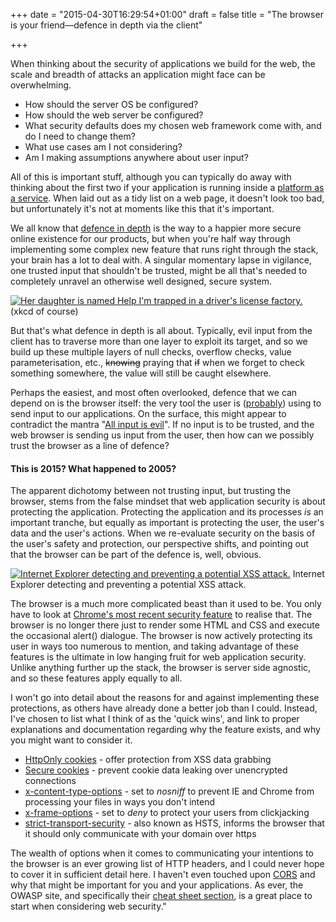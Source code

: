+++
date = "2015-04-30T16:29:54+01:00"
draft = false
title = "The browser is your friend—defence in depth via the client"

+++

When thinking about the security of applications we build for the web, the scale and breadth of attacks an application might face can be overwhelming.

*   How should the server OS be configured?
*   How should the web server be configured?
*   What security defaults does my chosen web framework come with, and do I need to change them?
*   What use cases am I not considering?
*   Am I making assumptions anywhere about user input?

All of this is important stuff, although you can typically do away with thinking about the first two if your application is running inside a [platform as a service](http://azure.microsoft.com/en-gb/overview/what-is-azure/). When laid out as a tidy list on a web page, it doesn't look too bad, but unfortunately it's not at moments like this that it's important.

We all know that [defence in depth](https://www.owasp.org/index.php/Defense_in_depth) is the way to a happier more secure online existence for our products, but when you're half way through implementing some complex new feature that runs right through the stack, your brain has a lot to deal with. A singular momentary lapse in vigilance, one trusted input that shouldn't be trusted, might be all that's needed to completely unravel an otherwise well designed, secure system.

[![](https://az761005.vo.msecnd.net/uploads/2015/04/exploits_of_a_mom.png "Her daughter is named Help I'm trapped in a driver's license factory.")](http://xkcd.com/327/) (xkcd of course)

But that's what defence in depth is all about. Typically, evil input from the client has to traverse more than one layer to exploit its target, and so we build up these multiple layers of null checks, overflow checks, value parameterisation, etc., <del>knowing</del> praying that <del>if</del> when we forget to check something somewhere, the value will still be caught elsewhere.

Perhaps the easiest, and most often overlooked, defence that we can depend on is the browser itself: the very tool the user is ([probably](http://www.telerik.com/fiddler)) using to send input to our applications. On the surface, this might appear to contradict the mantra "[All input is evil](http://www.codemag.com/Article/0705061)". If no input is to be trusted, and the web browser is sending us input from the user, then how can we possibly trust the browser as a line of defence?

#### This is 2015? What happened to 2005?

The apparent dichotomy between not trusting input, but trusting the browser, stems from the false mindset that web application security is about protecting the application. Protecting the application and its processes _is_ an important tranche, but equally as important is protecting the user, the user's data and the user's actions. When we re-evaluate security on the basis of the user's safety and protection, our perspective shifts, and pointing out that the browser can be part of the defence is, well, obvious.

[![Internet Explorer detecting and preventing a potential XSS attack.](https://az761005.vo.msecnd.net/uploads/2015/04/ie_xss_prevent.png)](https://az761005.vo.msecnd.net/uploads/2015/04/ie_xss_prevent.png) Internet Explorer detecting and preventing a potential XSS attack.

The browser is a much more complicated beast than it used to be. You only have to look at [Chrome's most recent security feature](http://www.wired.com/2015/04/google-chrome-password-alert/) to realise that. The browser is no longer there just to render some HTML and CSS and execute the occasional alert() dialogue. The browser is now actively protecting its user in ways too numerous to mention, and taking advantage of these features is the ultimate in low hanging fruit for web application security. Unlike anything further up the stack, the browser is server side agnostic, and so these features apply equally to all.

I won't go into detail about the reasons for and against implementing these protections, as others have already done a better job than I could. Instead, I've chosen to list what I think of as the 'quick wins', and link to proper explanations and documentation regarding why the feature exists, and why you might want to consider it.

*   [HttpOnly cookies](http://blog.codinghorror.com/protecting-your-cookies-httponly/) - offer protection from XSS data grabbing
*   [Secure cookies](http://security.stackexchange.com/questions/100/how-can-i-check-that-my-cookies-are-only-sent-over-encrypted-https-and-not-http) - prevent cookie data leaking over unencrypted connections
*   [x-content-type-options](https://msdn.microsoft.com/library/gg622941%28v=vs.85%29.aspx) - set to _nosniff_ to prevent IE and Chrome from processing your files in ways you don't intend
*   [x-frame-options](https://developer.mozilla.org/en-US/docs/Web/HTTP/X-Frame-Options) - set to _deny_ to protect your users from clickjacking
*   [strict-transport-security](https://www.owasp.org/index.php/HTTP_Strict_Transport_Security) - also known as HSTS, informs the browser that it should only communicate with your domain over https

The wealth of options when it comes to communicating your intentions to the browser is an ever growing list of HTTP headers, and I could never hope to cover it in sufficient detail here. I haven't even touched upon [CORS](http://enable-cors.org/) and why that might be important for you and your applications. As ever, the OWASP site, and specifically their [cheat sheet section](https://www.owasp.org/index.php/OWASP_Cheat_Sheet_Series), is a great place to start when considering web security."